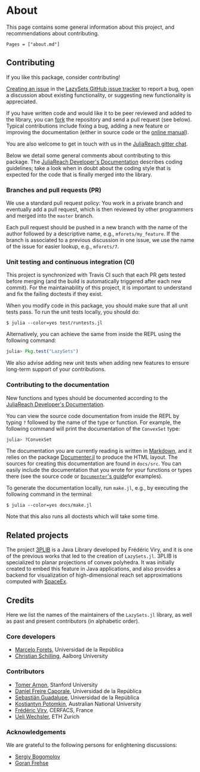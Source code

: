 # About

This page contains some general information about this project, and
recommendations about contributing.

```@contents
Pages = ["about.md"]
```

## Contributing

If you like this package, consider contributing!

[Creating an issue](https://help.github.com/en/articles/creating-an-issue) in the [LazySets GitHub issue tracker](https://github.com/JuliaReach/LazySets.jl/issues) to report a bug, open a discussion about existing functionality, or suggesting new functionality is appreciated.

If you have written code and would like it to be peer reviewed and added to the library, you can [fork](https://help.github.com/en/articles/fork-a-repo) the repository and send a pull request (see below). Typical contributions include fixing a bug, adding a new feature or improving the documentation (either in source code or the [online manual](https://juliareach.github.io/LazySets.jl/latest/man/getting_started/)).

You are also welcome to get in touch with us in the [JuliaReach gitter chat](https://gitter.im/JuliaReach/Lobby).

Below we detail some general comments about contributing to this package. The [JuliaReach Developer's Documentation](https://juliareach.github.io/JuliaReachDevDocs/latest/) describes coding guidelines; take a look when in doubt about the coding style that is expected for the code that is finally merged into the library.

### Branches and pull requests (PR)

We use a standard pull request policy:
You work in a private branch and eventually add a pull request, which is then
reviewed by other programmers and merged into the `master` branch.

Each pull request should be pushed in a new branch with the name of the author
followed by a descriptive name, e.g., `mforets/my_feature`.
If the branch is associated to a previous discussion in one issue, we use the
name of the issue for easier lookup, e.g., `mforets/7`.

### Unit testing and continuous integration (CI)

This project is synchronized with Travis CI such that each PR gets tested before
merging (and the build is automatically triggered after each new commit).
For the maintainability of this project, it is important to understand and fix
the failing doctests if they exist.

When you modify code in this package, you should make sure that all unit tests
pass.
To run the unit tests locally, you should do:

```
$ julia --color=yes test/runtests.jl
```

Alternatively, you can achieve the same from inside the REPL using the following
command:

```julia
julia> Pkg.test("LazySets")
```

We also advise adding new unit tests when adding new features to ensure
long-term support of your contributions.

### Contributing to the documentation

New functions and types should be documented according to the
[JuliaReach Developer's Documentation](https://juliareach.github.io/JuliaReachDevDocs/latest/guidelines/#Writing-docstrings-1).

You can view the source code documentation from inside the REPL by typing `?`
followed by the name of the type or function.
For example, the following command will print the documentation of the `ConvexSet`
type:

```julia
julia> ?ConvexSet
```

The documentation you are currently reading is written in [Markdown](https://en.wikipedia.org/wiki/Markdown), and it
relies on the package [Documenter.jl](https://juliadocs.github.io/Documenter.jl/stable/) to
produce the HTML layout.
The sources for creating this documentation are found in `docs/src`.
You can easily include the documentation that you wrote for your functions or
types there (see the source code or [`Documenter`'s guide](https://juliadocs.github.io/Documenter.jl/stable/man/guide/)for examples).

To generate the documentation locally, run `make.jl`, e.g., by executing the
following command in the terminal:

```
$ julia --color=yes docs/make.jl
```

Note that this also runs all doctests which will take some time.

## Related projects

The project [3PLIB](https://3plib.wordpress.com/) is a Java Library developed
by Frédéric Viry, and it is one of the previous works that led to the creation
of `LazySets.jl`.
3PLIB is specialized to planar projections of convex polyhedra.
It was initially created to embed this feature in Java applications, and also
provides a backend for visualization of high-dimensional reach set
approximations computed with [SpaceEx](http://spaceex.imag.fr/).

## Credits

Here we list the names of the maintainers of the `LazySets.jl` library, as well as past and present contributors (in alphabetic order).

### Core developers

- [Marcelo Forets](http://github.com/mforets), Universidad de la República
- [Christian Schilling](https://www.christianschilling.net/), Aalborg University

### Contributors

- [Tomer Arnon](https://github.com/tomerarnon), Stanford University
- [Daniel Freire Caporale](https://github.com/dfcaporale), Universidad de la República
- [Sebastián Guadalupe](https://github.com/SebastianGuadalupe), Universidad de la República
- [Kostiantyn Potomkin](https://github.com/kpotomkin), Australian National University
- [Frédéric Viry](https://github.com/viryfrederic), CERFACS, France
- [Ueli Wechsler](https://github.com/ueliwechsler), ETH Zurich

### Acknowledgements

We are grateful to the following persons for enlightening discussions: 

- [Sergiy Bogomolov](https://www.sergiybogomolov.com/)
- [Goran Frehse](https://sites.google.com/site/frehseg/) 
